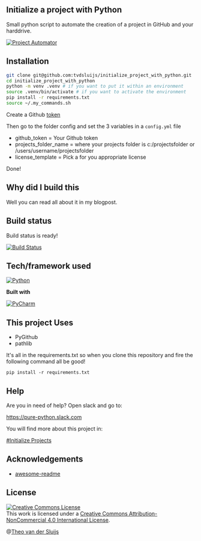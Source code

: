 ## Initialize a project with Python
Small python script to automate the creation of a project in GitHub and your harddrive.

[![Project Automator](https://img.shields.io/badge/Project_Automator-version_0.9-green.svg)]()

## Installation
```bash
git clone git@github.com:tvdsluijs/initialize_project_with_python.git
cd initialize_project_with_python
python -m venv .venv # if you want to put it within an environment
source .venv/bin/activate # if you want to activate the environment
pip install -r requirements.txt
source ~/.my_commands.sh
```

Create a Github [token](https://help.github.com/en/articles/creating-a-personal-access-token-for-the-command-line)

Then go to the folder config and set the 3 variables in a `config.yml` file
- github_token              = Your Github token
- projects_folder_name      = where your projects folder is c:/projectsfolder or /users/username/projectsfolder
- license_template          = Pick a for you appropriate license

Done!

## Why did I build this
Well you can read all about it in my blogpost.

## Build status
Build status is ready!

[![Build Status](https://img.shields.io/badge/Build-Ready-Green.svg)]()


## Tech/framework used
[![Python](https://img.shields.io/badge/Python-3.5%20%7C%203.6%20%7C%203.7-blue.svg)]()

<b>Built with</b>

[![PyCharm](https://img.shields.io/badge/PyCharm-2018.3-blue.svg)]()

## This project Uses

- PyGithub
- pathlib

It's all in the requirements.txt so when you clone this repository and fire the following command all be good!

`pip install -r requirements.txt`


## Help

Are you in need of help? Open slack and go to:

https://pure-python.slack.com

You will find more about this project in:

[#Initialize Projects](https://pure-python.slack.com/messages/CKKFAGFCM)


<!-- ACKNOWLEDGEMENTS -->
## Acknowledgements

* [awesome-readme](https://github.com/othneildrew/Best-README-Template)


## License
<a rel="license" href="http://creativecommons.org/licenses/by-nc/4.0/"><img alt="Creative Commons License" style="border-width:0" src="https://i.creativecommons.org/l/by-nc/4.0/88x31.png" /></a><br />This work is licensed under a <a rel="license" href="http://creativecommons.org/licenses/by-nc/4.0/">Creative Commons Attribution-NonCommercial 4.0 International License</a>.

@[Theo van der Sluijs](mailto:theo@vandersluijs.nl)